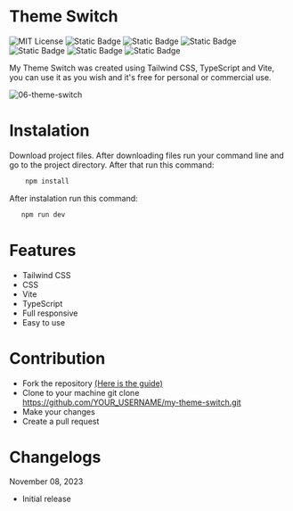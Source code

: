 # Theme Switch

![MIT License](https://img.shields.io/badge/Author-S1mon009-blue.svg) ![Static Badge](https://img.shields.io/badge/HTML-html?logo=html5&labelColor=%23595959&color=%23E34F26) ![Static Badge](https://img.shields.io/badge/CSS-CSS?logo=css3&logoColor=%231572B6&labelColor=%23555&color=%231572B6) ![Static Badge](https://img.shields.io/badge/Tailwind_CSS-Tailwind_CSS?logo=tailwindcss&logoColor=%2306B6D4&labelColor=%23555&color=%2306B6D4) ![Static Badge](https://img.shields.io/badge/TypeScript-TypeScript?logo=typescript&logoColor=%233178C6&labelColor=%23555&color=%233178C6) ![Static Badge](https://img.shields.io/badge/Vite-Vite?logo=vite&logoColor=%23646CFF&labelColor=%23555&color=%23646CFF) ![Static Badge](https://img.shields.io/badge/npm-npm?logo=npm&logoColor=%23CB3837&labelColor=%23555&color=%23CB3837)

My Theme Switch was created using Tailwind CSS, TypeScript and Vite, you can use it as you wish and it's free for personal or commercial use.

![06-theme-switch](https://github.com/S1mon009/TypeScript/assets/105738321/60741231-7394-4350-abdc-6f070da0febc)

# Instalation

Download project files. After downloading files run your command line and go to the project directory. After that run this command:

```bash
    npm install
```

After instalation run this command:

```bash
   npm run dev
```

# Features

- Tailwind CSS
- CSS
- Vite
- TypeScript
- Full responsive
- Easy to use

# Contribution

- Fork the repository [(Here is the guide)](https://docs.github.com/en/get-started/quickstart/fork-a-repo)
- Clone to your machine git clone https://github.com/YOUR_USERNAME/my-theme-switch.git
- Make your changes
- Create a pull request

# Changelogs

November 08, 2023

- Initial release
